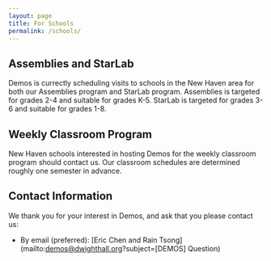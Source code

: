 ```yaml
---
layout: page
title: For Schools
permalink: /schools/
---
```


Assemblies and StarLab
----------------------

Demos is currectly scheduling visits to schools in the New Haven area for both our Assemblies program and StarLab program. Assemblies is targeted for grades 2-4 and suitable for grades K-5. StarLab is targeted for grades 3-6 and suitable for grades 1-8.

Weekly Classroom Program
------------------------

New Haven schools interested in hosting Demos for the weekly classroom program should contact us. Our classroom schedules are determined roughly one semester in advance.

Contact Information
-------------------

We thank you for your interest in Demos, and ask that you please contact us:  

- By email (preferred): [Eric Chen and Rain Tsong](mailto:demos@dwighthall.org?subject=[DEMOS] Question)  
